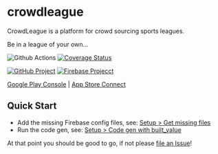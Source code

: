 # crowdleague

CrowdLeague is a platform for crowd sourcing sports leagues. 

Be in a league of your own...

![Github Actions](https://github.com/nickmeinhold/crowdleague/workflows/Github%20Actions/badge.svg)
[![Coverage Status](https://coveralls.io/repos/github/crowdleague/crowdleague/badge.svg?branch=dev)](https://coveralls.io/github/crowdleague/crowdleague?branch=dev)

[![GitHub Project](https://img.shields.io/badge/github%20-%23121011.svg?&style=for-the-badge&logo=github&logoColor=white)](https://github.com/crowdleague/crowdleague) 
[![Firebase Projecct](https://img.shields.io/badge/firebase%20-%23039BE5.svg?&style=for-the-badge&logo=firebase)](https://console.firebase.google.com/u/0/project/crowdleague1/overview)


[Google Play Console](https://play.google.com/apps/publish/?account=6095168526928626772#AppDashboardPlace:p=tmp.06172670794154685202.1586081744174.6623537&appid=4973683335528364155) | [App Store Connect](https://appstoreconnect.apple.com/WebObjects/iTunesConnect.woa/ra/ng/app/1506440961)

## Quick Start
- Add the missing Firebase config files, see: [Setup > Get missing files](https://github.com/crowdleague/crowdleague/wiki/Setup#get-missing-files)
- Run the code gen, see: [Setup > Code gen with built_value](https://github.com/crowdleague/crowdleague/wiki/Setup#code-gen-with-built_value)

At that point you should be good to go, if not please [file an Issue](https://github.com/crowdleague/crowdleague/issues/new/choose)!
